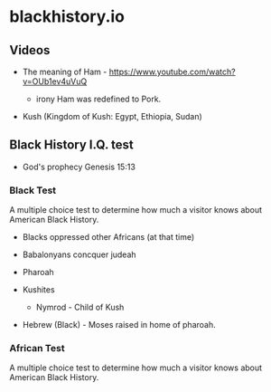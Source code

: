 # blackhistory.io

## Videos

  - The meaning of Ham - https://www.youtube.com/watch?v=OUb1ev4uVuQ
    - irony Ham was redefined to Pork.

  - Kush (Kingdom of Kush: Egypt, Ethiopia, Sudan)


## Black History I.Q. test

  - God's prophecy Genesis 15:13


### Black Test

  A multiple choice test to determine how much a visitor knows about American Black History.

  - Blacks oppressed other Africans (at that time)
  - Babalonyans concquer judeah

  - Pharoah
  - Kushites
    - Nymrod - Child of Kush
  - Hebrew (Black) - Moses raised in home of pharoah.


### African Test

  A multiple choice test to determine how much a visitor knows about American Black History.
